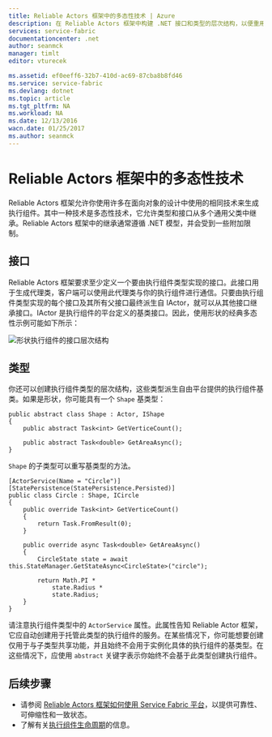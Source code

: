```yaml
---
title: Reliable Actors 框架中的多态性技术 | Azure
description: 在 Reliable Actors 框架中构建 .NET 接口和类型的层次结构，以便重用功能和 API 定义。
services: service-fabric
documentationcenter: .net
author: seanmck
manager: timlt
editor: vturecek

ms.assetid: ef0eeff6-32b7-410d-ac69-87cba8b8fd46
ms.service: service-fabric
ms.devlang: dotnet
ms.topic: article
ms.tgt_pltfrm: NA
ms.workload: NA
ms.date: 12/13/2016
wacn.date: 01/25/2017
ms.author: seanmck
---
```


# Reliable Actors 框架中的多态性技术
Reliable Actors 框架允许你使用许多在面向对象的设计中使用的相同技术来生成执行组件。其中一种技术是多态性技术，它允许类型和接口从多个通用父类中继承。Reliable Actors 框架中的继承通常遵循 .NET 模型，并会受到一些附加限制。

## 接口
Reliable Actors 框架要求至少定义一个要由执行组件类型实现的接口。此接口用于生成代理类，客户端可以使用此代理类与你的执行组件进行通信。只要由执行组件类型实现的每个接口及其所有父接口最终派生自 IActor，就可以从其他接口继承接口。IActor 是执行组件的平台定义的基类接口。因此，使用形状的经典多态性示例可能如下所示：

![形状执行组件的接口层次结构][shapes-interface-hierarchy]

## 类型
你还可以创建执行组件类型的层次结构，这些类型派生自由平台提供的执行组件基类。如果是形状，你可能具有一个 `Shape` 基类型：

```
public abstract class Shape : Actor, IShape
{
    public abstract Task<int> GetVerticeCount();

    public abstract Task<double> GetAreaAsync();
}
```

`Shape` 的子类型可以重写基类型的方法。

```
[ActorService(Name = "Circle")]
[StatePersistence(StatePersistence.Persisted)]
public class Circle : Shape, ICircle
{
    public override Task<int> GetVerticeCount()
    {
        return Task.FromResult(0);
    }

    public override async Task<double> GetAreaAsync()
    {
        CircleState state = await this.StateManager.GetStateAsync<CircleState>("circle");

        return Math.PI *
            state.Radius *
            state.Radius;
    }
}
```

请注意执行组件类型中的 `ActorService` 属性。此属性告知 Reliable Actor 框架，它应自动创建用于托管此类型的执行组件的服务。在某些情况下，你可能想要创建仅用于与子类型共享功能，并且始终不会用于实例化具体的执行组件的基类型。在这些情况下，应使用 `abstract` 关键字表示你始终不会基于此类型创建执行组件。

## 后续步骤

- 请参阅 [Reliable Actors 框架如何使用 Service Fabric 平台](./service-fabric-reliable-actors-platform.md)，以提供可靠性、可伸缩性和一致状态。
- 了解有关[执行组件生命周期](./service-fabric-reliable-actors-lifecycle.md)的信息。

<!-- Image references -->

[shapes-interface-hierarchy]: ./media/service-fabric-reliable-actors-polymorphism/Shapes-Interface-Hierarchy.png

<!---HONumber=Mooncake_Quality_Review_0125_2017-->
<!--update: -->